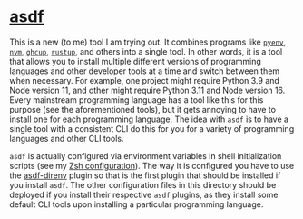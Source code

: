 # [asdf][asdf]
This is a new (to me) tool I am trying out. It combines programs like [`pyenv`][pyenv], [`nvm`][nvm], [`ghcup`][ghcup], [`rustup`][rustup], and others into a single tool.
In other words, it is a tool that allows you to install multiple different versions of programming languages and other developer tools at a time and switch between them
when necessary. For example, one project might require Python 3.9 and Node version 11, and other might require Python 3.11 and Node version 16. Every mainstream programming
language has a tool like this for this purpose (see the aforementioned tools), but it gets annoying to have to install one for each programming language. The idea with `asdf` is to
have a single tool with a consistent CLI do this for you for a variety of programming languages and other CLI tools.

`asdf` is actually configured via environment variables in shell initialization scripts (see my [Zsh configuration](../net.sourceforge.Zsh/minimal/.zprofile)). The way it is
configured you have to use the [asdf-direnv][asdf-direnv] plugin so that is the first plugin that should be installed if you install `asdf`. The other configuration files in this
directory should be deployed if you install their respective `asdf` plugins, as they install some default CLI tools upon installing a particular programming language.

[asdf]: https://asdf-vm.com/
[pyenv]: https://github.com/pyenv/pyenv
[nvm]: https://github.com/nvm-sh/nvm
[ghcup]: https://www.haskell.org/ghcup/
[rustup]: https://rustup.rs
[asdf-direnv]: https://github.com/asdf-community/asdf-direnv
